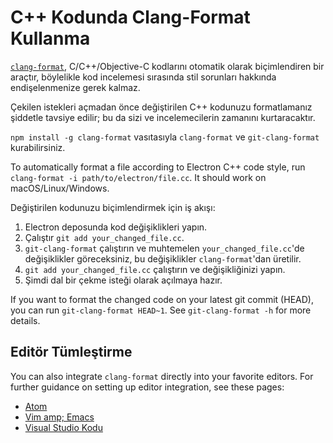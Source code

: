 # C++ Kodunda Clang-Format Kullanma

[`clang-format`](http://clang.llvm.org/docs/ClangFormat.html), C/C++/Objective-C kodlarını otomatik olarak biçimlendiren bir araçtır, böylelikle kod incelemesi sırasında stil sorunları hakkında endişelenmenize gerek kalmaz.

Çekilen istekleri açmadan önce değiştirilen C++ kodunuzu formatlamanız şiddetle tavsiye edilir; bu da sizi ve incelemecilerin zamanını kurtaracaktır.

`npm install -g clang-format` vasıtasıyla `clang-format` ve `git-clang-format` kurabilirsiniz.

To automatically format a file according to Electron C++ code style, run `clang-format -i path/to/electron/file.cc`. It should work on macOS/Linux/Windows.

Değiştirilen kodunuzu biçimlendirmek için iş akışı:

1. Electron deposunda kod değişiklikleri yapın.
2. Çalıştır `git add your_changed_file.cc`.
3. `git-clang-format` çalıştırın ve muhtemelen `your_changed_file.cc`'de değişiklikler göreceksiniz, bu değişiklikler `clang-format`'dan üretilir.
4. `git add your_changed_file.cc` çalıştırın ve değişikliğinizi yapın.
5. Şimdi dal bir çekme isteği olarak açılmaya hazır.

If you want to format the changed code on your latest git commit (HEAD), you can run `git-clang-format HEAD~1`. See `git-clang-format -h` for more details.

## Editör Tümleştirme

You can also integrate `clang-format` directly into your favorite editors. For further guidance on setting up editor integration, see these pages:

  * [Atom](https://atom.io/packages/clang-format)
  * [Vim amp; Emacs](http://clang.llvm.org/docs/ClangFormat.html#vim-integration)
  * [Visual Studio Kodu](https://marketplace.visualstudio.com/items?itemName=xaver.clang-format)
